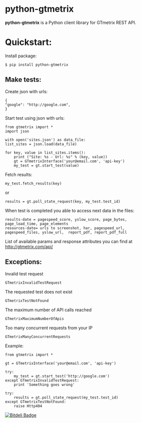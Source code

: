 python-gtmetrix
========================

**python-gtmetrix** is a Python client library for GTmetrix REST API.

Quickstart:
========================

Install package:

    $ pip install python-gtmetrix


Make tests:
-----------

Create json with urls:
    
    {
    "google": "http://google.com",
    }

Start test using json with urls:

    from gtmetrix import *
    import json

    with open('sites.json') as data_file:
    list_sites = json.load(data_file)

    for key, value in list_sites.items():
        print ("Site: %s - Url: %s" % (key, value))
        gt = GTmetrixInterface('your@email.com', 'api-key')
        my_test = gt.start_test(value)
        

Fetch results:

    my_test.fetch_results(key)

or

    results = gt.poll_state_request(key, my_test.test_id)

When test is completed you able to access next data in the files:

    results-date = pagespeed_score, yslow_score, page_bytes, page_load_time, page_elements
    resources-date= urls to screenshot, har, pagespeed_url, pagespeed_files, yslow_url,  report_pdf, report_pdf_full
   


List of available params and response attributes you can find at http://gtmetrix.com/api/


Exceptions:
-----------

Invalid test request

    GTmetrixInvalidTestRequest


The requested test does not exist

    GTmetrixTestNotFound 
    
The maximum number of API calls reached 
    
    GTmetrixMaximumNumberOfApis 
    
Too many concurrent requests from your IP    
    
    GTmetrixManyConcurrentRequests
    
Example:

    from gtmetrix import *

    gt = GTmetrixInterface('your@email.com', 'api-key')

    try:
        my_test = gt.start_test('http://google.com')
    except GTmetrixInvalidTestRequest:
        print 'Something goes wrong'

    try:
        results = gt.poll_state_request(my_test.test_id)
    except GTmetrixTestNotFound:
        raise Http404


[![Bitdeli Badge](https://d2weczhvl823v0.cloudfront.net/aisayko/python-gtmetrix/trend.png)](https://bitdeli.com/free "Bitdeli Badge")

